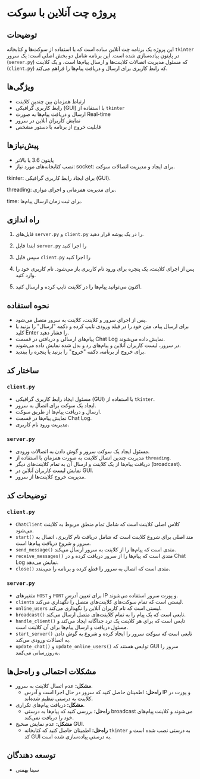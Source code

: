 # پروژه چت آنلاین با سوکت

## توضیحات

این پروژه یک برنامه چت آنلاین ساده است که با استفاده از سوکت‌ها و کتابخانه `tkinter` در پایتون پیاده‌سازی شده است. این برنامه شامل دو بخش اصلی است: یک سرور (`server.py`) که مسئول مدیریت اتصالات کلاینت‌ها و ارسال پیام‌ها است، و یک کلاینت (`client.py`) که رابط کاربری برای ارسال و دریافت پیام‌ها را فراهم می‌کند.

## ویژگی‌ها

-   ارتباط همزمان بین چندین کلاینت
-   رابط کاربری گرافیکی (GUI) با استفاده از `tkinter`
-   ارسال و دریافت پیام‌ها به صورت Real-time
-   نمایش کاربران آنلاین در سرور
-   قابلیت خروج از برنامه با دستور مشخص

## پیش‌نیازها

-   پایتون 3.6 یا بالاتر
-   نصب کتابخانه‌های مورد نیاز:
socket: برای ایجاد و مدیریت اتصالات سوکت.

tkinter: برای ایجاد رابط کاربری گرافیکی (GUI).

threading: برای مدیریت همزمانی و اجرای موازی.

time: برای ثبت زمان ارسال پیام‌ها.



## راه اندازی

1.  فایل‌های `server.py` و `client.py` را در یک پوشه قرار دهید.
2.  ابتدا فایل `server.py` را اجرا کنید  
3.  سپس فایل `client.py` را اجرا کنید

   
4.  پس از اجرای کلاینت، یک پنجره برای ورود نام کاربری باز می‌شود. نام کاربری خود را وارد کنید.
5.  اکنون می‌توانید پیام‌ها را در کلاینت تایپ کرده و ارسال کنید.

## نحوه استفاده

-   پس از اجرای سرور و کلاینت، کلاینت به سرور متصل می‌شود.
-   برای ارسال پیام، متن خود را در فیلد ورودی تایپ کرده و دکمه "ارسال" را بزنید یا کلید Enter را فشار دهید.
-   پیام‌های ارسالی و دریافتی در قسمت Chat Log نمایش داده می‌شوند.
-   در سرور، لیست کاربران آنلاین و پیام‌های رد و بدل شده نمایش داده می‌شوند.
-   برای خروج از برنامه، دکمه "خروج" را بزنید یا پنجره را ببندید.

## ساختار کد

### `client.py`

-   مسئول ایجاد رابط کاربری گرافیکی (GUI) با استفاده از `tkinter`.
-   ایجاد یک سوکت برای اتصال به سرور.
-   ارسال و دریافت پیام‌ها از طریق سوکت.
-   نمایش پیام‌ها در قسمت Chat Log.
-   مدیریت ورود نام کاربری.

### `server.py`

-   مسئول ایجاد یک سوکت سرور و گوش دادن به اتصالات ورودی.
-   مدیریت چندین اتصال کلاینت به صورت همزمان با استفاده از `threading`.
-   دریافت پیام‌ها از یک کلاینت و ارسال آن به تمام کلاینت‌های دیگر (broadcast).
-   نمایش لیست کاربران آنلاین در GUI.
-   مدیریت خروج کلاینت‌ها از سرور.

## توضیحات کد

### `client.py`

-   `ChatClient` کلاس اصلی کلاینت است که شامل تمام منطق مربوط به کلاینت می‌شود.
-   `start()` متد اصلی برای شروع کلاینت است که شامل دریافت نام کاربری، اتصال به سرور و شروع دریافت پیام‌ها است.
-   `send_message()` متدی است که پیام‌ها را از کلاینت به سرور ارسال می‌کند.
-   `receive_messages()` متدی است که پیام‌ها را از سرور دریافت کرده و در Chat Log نمایش می‌دهد.
-   `close()` متدی است که اتصال به سرور را قطع کرده و برنامه را می‌بندد.

### `server.py`

-   متغیرهای `HOST` و `PORT` برای تعیین آدرس IP و پورت سرور استفاده می‌شوند.
-   `clients` لیستی است که تمام سوکت‌های کلاینت‌های متصل را نگهداری می‌کند.
-   `online_users` لیستی است که نام کاربران آنلاین را نگهداری می‌کند.
-   `broadcast()` تابعی است که یک پیام را به تمام کلاینت‌های متصل ارسال می‌کند.
-   `handle_client()` تابعی است که برای هر کلاینت یک ترد جداگانه ایجاد می‌کند و مسئول دریافت و ارسال پیام‌ها برای آن کلاینت است.
-   `start_server()` تابعی است که سوکت سرور را ایجاد کرده و شروع به گوش دادن به اتصالات ورودی می‌کند.
-   `update_chat()` و `update_online_users()` توابعی هستند که GUI سرور را به‌روزرسانی می‌کنند.

## مشکلات احتمالی و راه‌حل‌ها

-   **مشکل:** عدم اتصال کلاینت به سرور.
    -   **راه‌حل:** اطمینان حاصل کنید که سرور در حال اجرا است و آدرس IP و پورت در کلاینت به درستی تنظیم شده‌اند.
-   **مشکل:** دریافت پیام‌های تکراری.
    -   **راه‌حل:** بررسی کنید که پیام‌ها به درستی broadcast می‌شوند و کلاینت پیام‌های خود را دریافت نمی‌کند.
-   **مشکل:** عدم نمایش صحیح GUI.
    -   **راه‌حل:** اطمینان حاصل کنید که کتابخانه `tkinter` به درستی نصب شده است و کد GUI به درستی پیاده‌سازی شده است.

## توسعه دهندگان

-   سینا بهمنی






